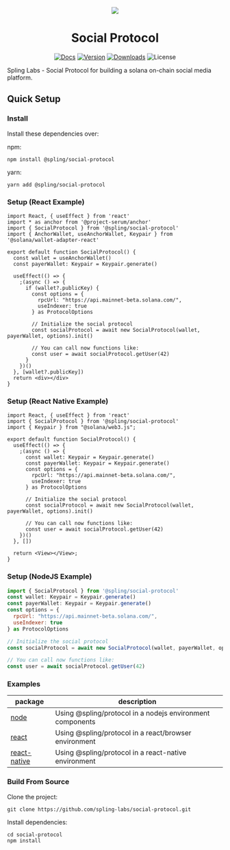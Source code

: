 <div align="center">
  <img src="https://raw.githubusercontent.com/spling-labs/social-protocol/main/assets/spling_header.jpg?token=GHSAT0AAAAAAB4FIHEKUMMNZX5LXPGD3SLYY5XG2RA" />

  <h1>Social Protocol</h1>
   <p>
    <a href="https://spling-labs.github.io/social-protocol/"><img alt="Docs" src="https://img.shields.io/badge/docs-typedoc-blueviolet" /></a>
    <a href="https://www.npmjs.com/package/@spling/social-protocol"><img alt="Version" src="https://img.shields.io/npm/v/@spling/social-protocol"/></a>
    <a href="https://www.npmjs.com/package/@spling/social-protocol"><img alt="Downloads" src="https://img.shields.io/npm/dm/@spling/social-protocol" /></a>
    <img alt="License" src="https://img.shields.io/npm/l/@spling/social-protocol" />
 </p>
</div>

Spling Labs - Social Protocol for building a solana on-chain social media platform.

## Quick Setup

### Install

Install these dependencies over:

npm:

```shell
npm install @spling/social-protocol
```

yarn:

```shell
yarn add @spling/social-protocol
```

### Setup (React Example)

```tsx
import React, { useEffect } from 'react'
import * as anchor from '@project-serum/anchor'
import { SocialProtocol } from '@spling/social-protocol'
import { AnchorWallet, useAnchorWallet, Keypair } from '@solana/wallet-adapter-react'

export default function SocialProtocol() {
  const wallet = useAnchorWallet()
  const payerWallet: Keypair = Keypair.generate()

  useEffect(() => {
    ;(async () => {
      if (wallet?.publicKey) {
        const options = { 
          rpcUrl: "https://api.mainnet-beta.solana.com/", 
          useIndexer: true
        } as ProtocolOptions

        // Initialize the social protocol
        const socialProtocol = await new SocialProtocol(wallet, payerWallet, options).init()

        // You can call now functions like:
        const user = await socialProtocol.getUser(42) 
      }
    })()
  }, [wallet?.publicKey])
  return <div></div>
}
```

### Setup (React Native Example)

```tsx
import React, { useEffect } from 'react'
import { SocialProtocol } from '@spling/social-protocol'
import { Keypair } from "@solana/web3.js";

export default function SocialProtocol() {
  useEffect(() => {
    ;(async () => {
      const wallet: Keypair = Keypair.generate()
      const payerWallet: Keypair = Keypair.generate()
      const options = { 
        rpcUrl: "https://api.mainnet-beta.solana.com/", 
        useIndexer: true
      } as ProtocolOptions

      // Initialize the social protocol
      const socialProtocol = await new SocialProtocol(wallet, payerWallet, options).init()

      // You can call now functions like:
      const user = await socialProtocol.getUser(42) 
    })()
  }, [])
  
  return <View></View>;
}
```

### Setup (NodeJS Example)

```js
import { SocialProtocol } from '@spling/social-protocol'
const wallet: Keypair = Keypair.generate()
const payerWallet: Keypair = Keypair.generate()
const options = { 
  rpcUrl: "https://api.mainnet-beta.solana.com/", 
  useIndexer: true
} as ProtocolOptions

// Initialize the social protocol
const socialProtocol = await new SocialProtocol(wallet, payerWallet, options).init()

// You can call now functions like:
const user = await socialProtocol.getUser(42) 
```

### Examples

| package                                                                        | description                                               |
| ------------------------------------------------------------------------------ | --------------------------------------------------------- |
| [node](https://github.com/spling-labs/social-protocol/tree/main/examples/node) | Using @spling/protocol in a nodejs environment components |
| [react](https://github.com/spling-labs/social-protocol/tree/main/examples/react) | Using @spling/protocol in a react/browser environment   |
| [react-native](https://github.com/spling-labs/social-protocol/tree/main/examples/react-native) | Using @spling/protocol in a react-native environment |

### Build From Source

Clone the project:

```shell
git clone https://github.com/spling-labs/social-protocol.git
```

Install dependencies:

```shell
cd social-protocol
npm install
```
